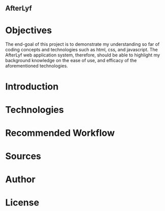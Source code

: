 ## AfterLyf

# Objectives
The end-goal of this project is to demonstrate my understanding so far of coding concepts and technologies such as html, css, and javascript. The AfterLyf web application system, therefore, should be able to highlight my background knowledge on the ease of use, and efficacy of the aforementioned technologies. 

# Introduction

# Technologies

# Recommended Workflow

# Sources

# Author

# License